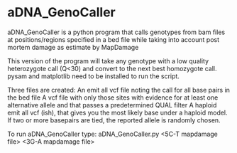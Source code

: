 # aDNA_GenoCaller
aDNA_GenoCaller is a python program that calls genotypes from bam files at positions/regions specified in a bed file while taking into account post mortem damage as estimate by MapDamage

This version of the program will take any genotype with a low quality heterozygote call (Q<30) and convert to the next best homozygote call. pysam and matplotlib need to be installed to run the script. 

Three files are created:
An emit all vcf file noting the call for all base pairs in the bed file
A vcf file with only those sites with evidence for at least one alternative allele and that passes a predetermined QUAL filter 
A haploid emit all vcf (ish), that gives you the most likely base under a haploid model. If two or more basepairs are tied, the reported allele is randomly chosen.

To run aDNA_GenoCaller type:
aDNA_GenoCaller.py <indexed bamfile> <bed file> <reference genome> <5C-T mapdamage file> <3G-A mapdamage file>
